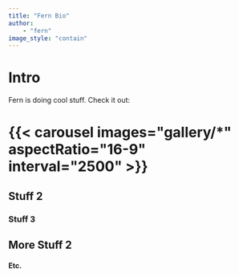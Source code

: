```yaml
---
title: "Fern Bio"
author: 
    - "fern"
image_style: "contain"
---
```

# Intro
Fern is doing cool stuff. Check it out:

# {{< carousel images="gallery/*" aspectRatio="16-9" interval="2500" >}}


## Stuff 2

### Stuff 3

## More Stuff 2

#### Etc.